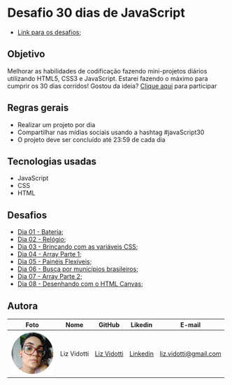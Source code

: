 # Desafio 30 dias de JavaScript

* [Link para os desafios](https://lizvidotti91.github.io/desafio-30-dias-js/); 

## Objetivo

Melhorar as habilidades de codificação fazendo mini-projetos diários utilizando HTML5, CSS3 e JavaScript. Estarei fazendo o máximo para cumprir os 30 dias corridos!
Gostou da ideia? [Clique aqui](https://github.com/wesbos/JavaScript30) para participar

## Regras gerais

*   Realizar um projeto por dia
*   Compartilhar nas mídias sociais usando a hashtag #javaScript30
*   O projeto deve ser concluído até 23:59 de cada dia

## Tecnologias usadas

*   JavaScript
*   CSS
*   HTML

## Desafios

* [Dia 01 - Bateria](https://github.com/lizvidotti91/desafio-30-dias-js/tree/main/Dia%201); 
* [Dia 02 - Relógio](https://github.com/lizvidotti91/desafio-30-dias-js/tree/main/Dia%202); 
* [Dia 03 - Brincando com as variáveis CSS](https://github.com/lizvidotti91/desafio-30-dias-js/tree/main/Dia%203); 
* [Dia 04 - Array Parte 1](https://github.com/lizvidotti91/desafio-30-dias-js/tree/main/Dia%204); 
* [Dia 05 - Painéis Flexíveis](https://github.com/lizvidotti91/desafio-30-dias-js/tree/main/Dia%205); 
* [Dia 06 - Busca por municípios brasileiros](https://github.com/lizvidotti91/desafio-30-dias-js/tree/main/Dia%206); 
* [Dia 07 - Array Parte 2](https://github.com/lizvidotti91/desafio-30-dias-js/tree/main/Dia%207); 
* [Dia 08 - Desenhando com o HTML Canvas](https://github.com/lizvidotti91/desafio-30-dias-js/tree/main/Dia%208); 

## Autora

| Foto                                       | Nome        | GitHub                                         | Likedin                                                 | E-mail                |
| ------------------------------------------ | ----------- | ---------------------------------------------- | ------------------------------------------------------- | --------------------- |
| <img src="./img/perfil.png" width="100px"> | Liz Vidotti | [Liz Vidotti](https://github.com/lizvidotti91) | [Linkedin](https://www.linkedin.com/in/elisetevidotti/) | liz.vidotti@gmail.com |
